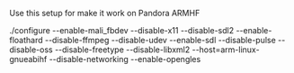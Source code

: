 Use this setup for make it work on Pandora ARMHF

./configure --enable-mali_fbdev --disable-x11 --disable-sdl2 --enable-floathard --disable-ffmpeg --disable-udev --enable-sdl --disable-pulse --disable-oss --disable-freetype --disable-libxml2 --host=arm-linux-gnueabihf --disable-networking --enable-opengles